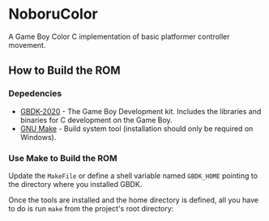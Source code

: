 # NoboruColor
A Game Boy Color C implementation of basic platformer controller movement.

## How to Build the ROM

### Depedencies
* [GBDK-2020](https://github.com/gbdk-2020/gbdk-2020) - The Game Boy Development
  kit. Includes the libraries and binaries for C development on the Game Boy.
* [GNU Make](https://gnuwin32.sourceforge.net/packages/make.htm) - Build system
tool (installation should only be required on Windows).

### Use Make to Build the ROM
Update the `MakeFile` or define a shell variable named `GBDK_HOME` pointing to
the directory where you installed GBDK.

Once the tools are installed and the home directory is defined, all you have
to do is run `make` from the project's root directory: